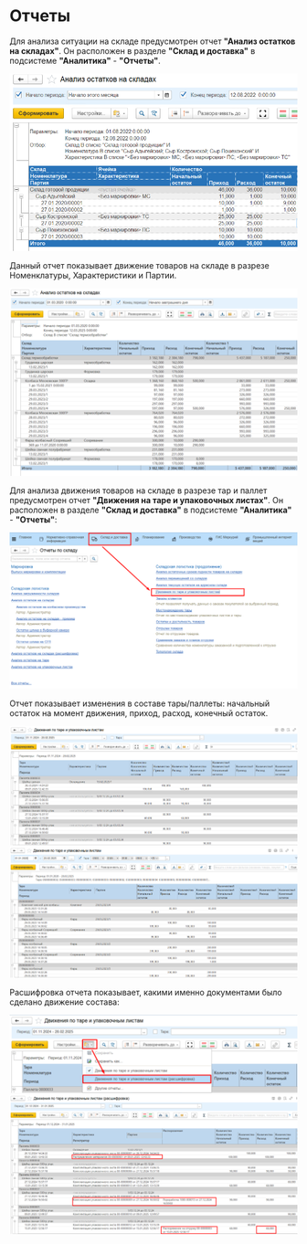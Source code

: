 # Отчеты

Для анализа ситуации на складе предусмотрен отчет **"Анализ остатков на складах"**. Он расположен в разделе **"Склад и доставка"** в подсистеме **"Аналитика"** - **"Отчеты"**.

![](Otchot.assets/1.png)

Данный отчет показывает движение товаров на складе в разрезе Номенклатуры, Характеристики и Партии. 

![](Otchot.assets/2.png)

Для анализа движения товаров на складе в разрезе тар и паллет предусмотрен отчет **"Движения на таре и упаковочных листах"**. Он расположен в разделе **"Склад и доставка"** в подсистеме **"Аналитика"** - **"Отчеты"**:

![](Otchot.assets/5.png)

Отчет показывает изменения в составе тары/паллеты: начальный остаток на момент движения, приход, расход, конечный остаток.

![](Otchot.assets/6.png)
![](Otchot.assets/9.png)

Расшифровка отчета показывает, какими именно документами было сделано движение состава:

![](Otchot.assets/7.png)
![](Otchot.assets/8.png)